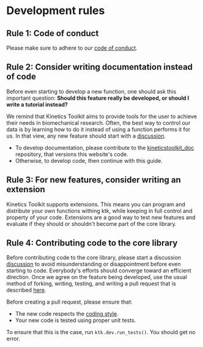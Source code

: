 # Development rules

## Rule 1: Code of conduct

Please make sure to adhere to our [code of conduct](dev_code_of_conduct.md).

## Rule 2: Consider writing documentation instead of code

Before even starting to develop a new function, one should ask this important question: **Should this feature really be developed, or should I write a tutorial instead?**

We remind that Kinetics Toolkit aims to provide tools for the user to achieve their needs in biomechanical research. Often, the best way to control our data is by learning how to do it instead of using a function performs it for us. In that view, any new feature should start with a [discussion](https://github.com/felixchenier/kineticstoolkit/discussions).

- To develop documentation, please contribute to the [kineticstoolkit_doc](https://github.com/felixchenier/kineticstoolkit_doc) repository, that versions this website's code.
- Otherwise, to develop code, then continue with this guide.

## Rule 3: For new features, consider writing an extension

Kinetics Toolkit supports extensions. This means you can program and distribute your own functions withing ktk, while keeping in full control and property of your code. Extensions are a good way to test new features and evaluate if they should or shouldn't become part of the core library.

## Rule 4: Contributing code to the core library

Before contributing code to the core library, please start a discussion [discussion](https://github.com/felixchenier/kineticstoolkit/discussions) to avoid misunderstanding or disappointment before even starting to code. Everybody's efforts should converge toward an efficient direction. Once we agree on the feature being developed, use the usual method of forking, writing, testing, and writing a pull request that is described [here](https://docs.github.com/en/pull-requests/collaborating-with-pull-requests/getting-started/about-collaborative-development-models).

Before creating a pull request, please ensure that:

- The new code respects the [coding style](dev_coding_style.md).
- Your new code is tested using proper unit tests.

To ensure that this is the case, run `ktk.dev.run_tests()`. You should get no error.
